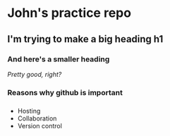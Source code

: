 # John's practice repo

## I'm trying to make a big heading h1

### And here's a smaller heading

*Pretty good, right?*

### Reasons why github is important 
###
* Hosting
* Collaboration
* Version control
